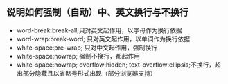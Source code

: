 ## 说明如何强制（自动）中、英文换行与不换行

* word-break:break-all;只对英文起作用，以字母作为换行依据
* word-wrap:break-word; 只对英文起作用，以单词作为换行依据
* white-space:pre-wrap; 只对中文起作用，强制换行
* white-space:nowrap; 强制不换行，都起作用
* white-space:nowrap; overflow:hidden; text-overflow:ellipsis;不换行，超出部分隐藏且以省略号形式出现（部分浏览器支持）